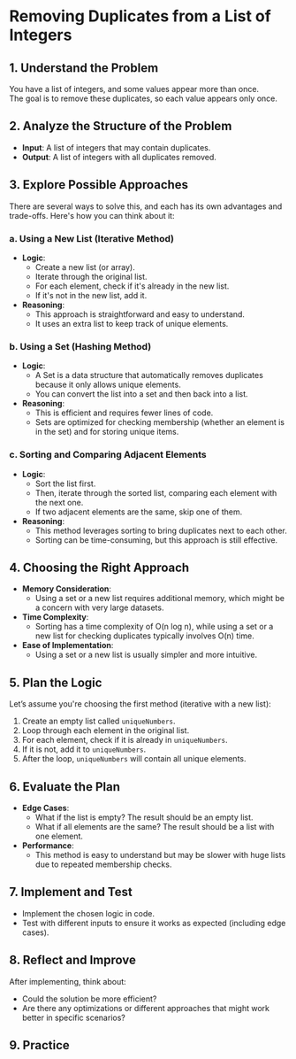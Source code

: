 # Removing Duplicates from a List of Integers

## 1. Understand the Problem

You have a list of integers, and some values appear more than once.  
The goal is to remove these duplicates, so each value appears only once.

## 2. Analyze the Structure of the Problem

- **Input**: A list of integers that may contain duplicates.
- **Output**: A list of integers with all duplicates removed.

## 3. Explore Possible Approaches

There are several ways to solve this, and each has its own advantages and trade-offs. Here's how you can think about it:

### a. Using a New List (Iterative Method)

- **Logic**:
    - Create a new list (or array).
    - Iterate through the original list.
    - For each element, check if it's already in the new list.
    - If it's not in the new list, add it.
- **Reasoning**:
    - This approach is straightforward and easy to understand.
    - It uses an extra list to keep track of unique elements.

### b. Using a Set (Hashing Method)

- **Logic**:
    - A Set is a data structure that automatically removes duplicates because it only allows unique elements.
    - You can convert the list into a set and then back into a list.
- **Reasoning**:
    - This is efficient and requires fewer lines of code.
    - Sets are optimized for checking membership (whether an element is in the set) and for storing unique items.

### c. Sorting and Comparing Adjacent Elements

- **Logic**:
    - Sort the list first.
    - Then, iterate through the sorted list, comparing each element with the next one.
    - If two adjacent elements are the same, skip one of them.
- **Reasoning**:
    - This method leverages sorting to bring duplicates next to each other.
    - Sorting can be time-consuming, but this approach is still effective.

## 4. Choosing the Right Approach

- **Memory Consideration**:
    - Using a set or a new list requires additional memory, which might be a concern with very large datasets.
- **Time Complexity**:
    - Sorting has a time complexity of O(n log n), while using a set or a new list for checking duplicates typically involves O(n) time.
- **Ease of Implementation**:
    - Using a set or a new list is usually simpler and more intuitive.

## 5. Plan the Logic

Let’s assume you're choosing the first method (iterative with a new list):

1. Create an empty list called `uniqueNumbers`.
2. Loop through each element in the original list.
3. For each element, check if it is already in `uniqueNumbers`.
4. If it is not, add it to `uniqueNumbers`.
5. After the loop, `uniqueNumbers` will contain all unique elements.

## 6. Evaluate the Plan

- **Edge Cases**:
    - What if the list is empty? The result should be an empty list.
    - What if all elements are the same? The result should be a list with one element.
- **Performance**:
    - This method is easy to understand but may be slower with huge lists due to repeated membership checks.

## 7. Implement and Test

- Implement the chosen logic in code.
- Test with different inputs to ensure it works as expected (including edge cases).

## 8. Reflect and Improve

After implementing, think about:
- Could the solution be more efficient?
- Are there any optimizations or different approaches that might work better in specific scenarios?

## 9. Practice

